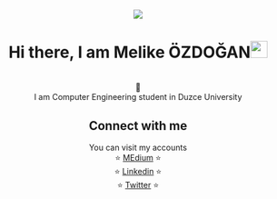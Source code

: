 <h1 align="center">
  <a href="https://git.io/typing-svg">
    <img src="https://readme-typing-svg.herokuapp.com/?lines=Hello!+👋;I+am+Melike+ÖZDOĞAN&center=true&size=25">
  </a>
</h1>
<h1 align="center"> Hi there, I am Melike ÖZDOĞAN<img src="https://user-images.githubusercontent.com/42378118/110234147-e3259600-7f4e-11eb-95be-0c4047144dea.gif" width="30">
 </h1>
<p align="center">
<br>
🙌 <br>
I am Computer Engineering student in Duzce University
  <h2 align="center">
Connect with me 
</h2>
<p align="center">
  You can visit my accounts<br>
⭐️ <a href=https://medium.com/@melikeozdogan46/>MEdium</a> ⭐️<br>
⭐️ <a href=https://www.linkedin.com/in/melike-%C3%B6-6499a51a3/>Linkedin</a> ⭐️<br>
⭐️ <a href=https://twitter.com/melikeenn>Twitter</a> ⭐️
</p>  
<br>



